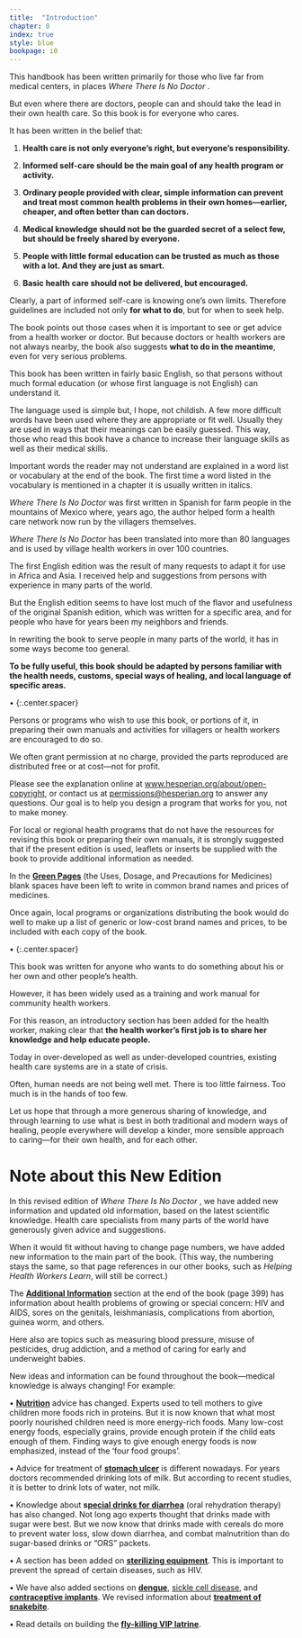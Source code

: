 ```yaml
---
title:  "Introduction"
chapter: 0
index: true
style: blue
bookpage: i0
---
```


This handbook has been written primarily for those who live far from medical centers, in places _Where There Is No Doctor_ .

But even where there are doctors, people can and should take the lead in their own health care. So this book is for everyone who cares.

It has been written in the belief that:

  1. **Health care is not only everyone’s right, but everyone’s responsibility.**

  2. **Informed self-care should be the main goal of any health program or activity.**

  3. **Ordinary people provided with clear, simple information can prevent and treat most common health problems in their own homes—earlier, cheaper, and often better than can doctors.**

  4. **Medical knowledge should not be the guarded secret of a select few, but should be freely shared by everyone.**

  5. **People with little formal education can be trusted as much as those with a lot. And they are just as smart.**

  6. **Basic health care should not be delivered, but encouraged.**

Clearly, a part of informed self-care is knowing one’s own limits. Therefore guidelines are included not only **for what to do**, but for when to seek help.

The book points out those cases when it is important to see or get advice from a health worker or doctor. But because doctors or health workers are not always nearby, the book also suggests **what to do in the meantime**, even for very serious problems.

This book has been written in fairly basic English, so that persons without much formal education (or whose first language is not English) can understand it.

The language used is simple but, I hope, not childish. A few more difficult words have been used where they are appropriate or fit well. Usually they are used in ways that their meanings can be easily guessed. This way, those who read this book have a chance to increase their language skills as well as their medical skills.

Important words the reader may not understand are explained in a word list or vocabulary at the end of the book. The first time a word listed in the vocabulary is mentioned in a chapter it is usually written in italics.

_Where There Is No Doctor_ was first written in Spanish for farm people in the mountains of Mexico where, years ago, the author helped form a health care network now run by the villagers themselves.

_Where There Is No Doctor_ has been translated into more than 80 languages and is used by village health workers in over 100 countries.

The first English edition was the result of many requests to adapt it for use in Africa and Asia. I received help and suggestions from persons with experience in many parts of the world.

But the English edition seems to have lost much of the flavor and usefulness of the original Spanish edition, which was written for a specific area, and for people who have for years been my neighbors and friends.

In rewriting the book to serve people in many parts of the world, it has in some ways become too general.

**To be fully useful, this book should be adapted by persons familiar with the health needs, customs, special ways of healing, and local language of specific areas.**

•
{:.center.spacer}

Persons or programs who wish to use this book, or portions of it, in preparing their own manuals and activities for villagers or health workers are encouraged to do so.

We often grant permission at no charge, provided the parts reproduced are distributed free or at cost—not for profit.

Please see the explanation online at www.hesperian.org/about/open-copyright, or contact us at permissions@hesperian.org to answer any questions. Our goal is to help you design a program that works for you, not to make money.

For local or regional health programs that do not have the resources for revising this book or preparing their own manuals, it is strongly suggested that if the present edition is used, leaflets or inserts be supplied with the book to provide additional information as needed.

In the **[Green Pages](#page-339)** (the Uses, Dosage, and Precautions for Medicines) blank spaces have been left to write in common brand names and prices of medicines.

Once again, local programs or organizations distributing the book would do well to make up a list of generic or low-cost brand names and prices, to be included with each copy of the book.

•
{:.center.spacer}

This book was written for anyone who wants to do something about his or her own and other people’s health.

However, it has been widely used as a training and work manual for community health workers.

For this reason, an introductory section has been added for the health worker, making clear that **the health worker’s first job is to share her knowledge and help educate people.**

Today in over-developed as well as under-developed countries, existing health care systems are in a state of crisis.

Often, human needs are not being well met. There is too little fairness. Too much is in the hands of too few.

Let us hope that through a more generous sharing of knowledge, and through learning to use what is best in both traditional and modern ways of healing, people everywhere will develop a kinder, more sensible approach to caring—for their own health, and for each other.


# Note about this New Edition

In this revised edition of _Where There Is No Doctor_ , we have added new information and updated old information, based on the latest scientific knowledge. Health care specialists from many parts of the world have generously given advice and suggestions.

When it would fit without having to change page numbers, we have added new information to the main part of the book. (This way, the numbering stays the same, so that page references in our other books, such as _Helping Health Workers Learn_, will still be correct.)

The **[Additional Information](#page-399)** section at the end of the book (page 399) has information about health problems of growing or special concern: HIV and AIDS, sores on the genitals, leishmaniasis, complications from abortion, guinea worm, and others.

Here also are topics such as measuring blood pressure, misuse of pesticides, drug addiction, and a method of caring for early and underweight babies.

New ideas and information can be found throughout the book—medical knowledge is always changing! For example:

• **[Nutrition](#page-107)** advice has changed. Experts used to tell mothers to give children more foods rich in proteins. But it is now known that what most poorly nourished children need is more energy-rich foods. Many low-cost energy foods, especially grains, provide enough protein if the child eats enough of them. Finding ways to give enough energy foods is now emphasized, instead of the ‘four food groups’.

• Advice for treatment of **[stomach ulcer](#page-129)** is different nowadays. For years doctors recommended drinking lots of milk. But according to recent studies, it is better to drink lots of water, not milk.

• Knowledge about **s[pecial drinks for diarrhea](#page-152)** (oral rehydration therapy) has also changed. Not long ago experts thought that drinks made with sugar were best. But we now know that drinks made with cereals do more to prevent water loss, slow down diarrhea, and combat malnutrition than do sugar-based drinks or “ORS” packets.

• A section has been added on **[sterilizing equipment](#page-74)**. This is important to prevent the spread of certain diseases, such as HIV.

• We have also added sections on **[dengue](#page-187)**, [sickle cell disease](#page-321), and **[contraceptive implants](#page-290)**. We revised information about **[treatment of snakebite](#page-105)**.

• Read details on building the **[fly-killing VIP latrine](#page-139)**.
